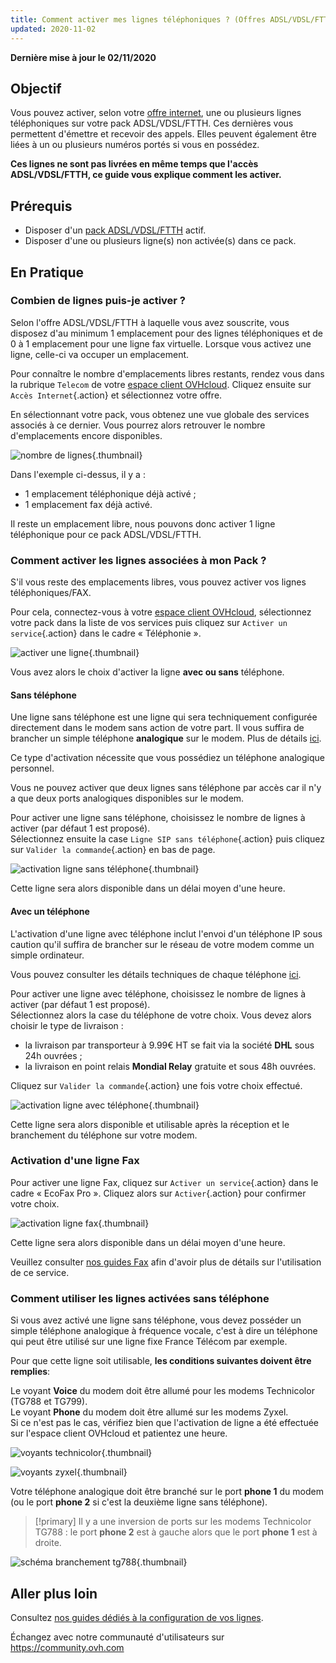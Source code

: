 ```yaml
---
title: Comment activer mes lignes téléphoniques ? (Offres ADSL/VDSL/FTTH)
updated: 2020-11-02
---
```


**Dernière mise à jour le 02/11/2020**

## Objectif

Vous pouvez activer, selon votre [offre internet](https://www.ovhtelecom.fr/offre-internet/), une ou plusieurs lignes téléphoniques sur votre pack ADSL/VDSL/FTTH. 
Ces dernières vous permettent d'émettre et recevoir des appels. Elles peuvent également être liées à un ou plusieurs numéros portés si vous en possédez.

**Ces lignes ne sont pas livrées en même temps que l'accès ADSL/VDSL/FTTH, ce guide vous explique comment les activer.**

## Prérequis

- Disposer d'un [pack ADSL/VDSL/FTTH](https://www.ovhtelecom.fr/offre-internet/) actif.
- Disposer d'une ou plusieurs ligne(s) non activée(s) dans ce pack.

## En Pratique

### Combien de lignes puis-je activer ?

Selon l'offre ADSL/VDSL/FTTH à laquelle vous avez souscrite, vous disposez d'au minimum 1 emplacement pour des lignes téléphoniques et de 0 à 1 emplacement pour une ligne fax virtuelle. 
Lorsque vous activez une ligne, celle-ci va occuper un emplacement.

Pour connaître le nombre d'emplacements libres restants, rendez vous dans la rubrique `Telecom` de votre [espace client OVHcloud](https://www.ovh.com/auth/?action=gotomanager&from=https://www.ovh.com/fr/&ovhSubsidiary=fr). Cliquez ensuite sur `Accès Internet`{.action} et sélectionnez votre offre.

En sélectionnant votre pack, vous obtenez une vue globale des services associés à ce dernier. Vous pourrez alors retrouver le nombre d'emplacements encore disponibles.

![nombre de lignes](images/Activation01-edit-2022.png){.thumbnail}

Dans l'exemple ci-dessus, il y a :

-   1 emplacement téléphonique déjà activé ;
-   1 emplacement fax déjà activé.

Il reste un emplacement libre, nous pouvons donc activer 1 ligne téléphonique pour ce pack ADSL/VDSL/FTTH.


### Comment activer les lignes associées à mon Pack ?

S'il vous reste des emplacements libres, vous pouvez activer vos lignes téléphoniques/FAX. 

Pour cela, connectez-vous à votre [espace client OVHcloud](https://www.ovh.com/auth/?action=gotomanager&from=https://www.ovh.com/fr/&ovhSubsidiary=fr), sélectionnez votre pack dans la liste de vos services puis cliquez sur `Activer un service`{.action} dans le cadre « Téléphonie ».

![activer une ligne](images/Activation02-edit.png){.thumbnail}

Vous avez alors le choix d'activer la ligne **avec ou sans** téléphone.

#### **Sans téléphone**

Une ligne sans téléphone est une ligne qui sera techniquement configurée directement dans le modem sans action de votre part. Il vous suffira de brancher un simple téléphone **analogique** sur le modem. Plus de détails [ici](./#comment-utiliser-les-lignes-activees-sans-telephone).

Ce type d'activation nécessite que vous possédiez un téléphone analogique personnel.

Vous ne pouvez activer que deux lignes sans téléphone par accès car il n'y a que deux ports analogiques disponibles sur le modem.

Pour activer une ligne sans téléphone, choisissez le nombre de lignes à activer (par défaut 1 est proposé).
<br>Sélectionnez ensuite la case `Ligne SIP sans téléphone`{.action} puis cliquez sur `Valider la commande`{.action} en bas de page.

![activation ligne sans téléphone ](images/Activation03-edit.png){.thumbnail}

Cette ligne sera alors disponible dans un délai moyen d'une heure.

#### **Avec un téléphone**

L'activation d'une ligne avec téléphone inclut l'envoi d'un téléphone IP sous caution qu'il suffira de brancher sur le réseau de votre modem comme un simple ordinateur.

Vous pouvez consulter les détails techniques de chaque téléphone [ici](http://www.ovhtelecom.fr/telephonie/comparatif-des-telephones.xml).

Pour activer une ligne avec téléphone, choisissez le nombre de lignes à activer (par défaut 1 est proposé).
<br>Sélectionnez alors la case du téléphone de votre choix. Vous devez alors choisir le type de livraison :

- la livraison par transporteur à 9.99€ HT se fait via la société **DHL** sous 24h ouvrées ;
- la livraison en point relais **Mondial Relay** gratuite et sous 48h ouvrées.

Cliquez sur `Valider la commande`{.action} une fois votre choix effectué.

![activation ligne avec téléphone](images/Activation04-edit.png){.thumbnail}

Cette ligne sera alors disponible et utilisable après la réception et le branchement du téléphone sur votre modem.

### Activation d'une ligne Fax

Pour activer une ligne Fax, cliquez sur `Activer un service`{.action} dans le cadre « EcoFax Pro ». Cliquez alors sur `Activer`{.action} pour confirmer votre choix.

![activation ligne fax](images/Activation05-edit.png){.thumbnail}

Cette ligne sera alors disponible dans un délai moyen d'une heure.

Veuillez consulter [nos guides Fax](/products/web-cloud-phone-and-fax-fax) afin d'avoir plus de détails sur l'utilisation de ce service.


### Comment utiliser les lignes activées sans téléphone

Si vous avez activé une ligne sans téléphone, vous devez posséder un simple téléphone analogique à fréquence vocale, c'est à dire un téléphone qui peut être utilisé sur une ligne fixe France Télécom par exemple.

Pour que cette ligne soit utilisable, **les conditions suivantes doivent être remplies**:

Le voyant **Voice** du modem doit être allumé pour les modems Technicolor (TG788 et TG799). 
<br>Le voyant **Phone** du modem doit être allumé sur les modems Zyxel.
<br>Si ce n'est pas le cas, vérifiez bien que l'activation de ligne a été effectuée sur l'espace client OVHcloud et patientez une heure.

![voyants technicolor](images/2015-03-18-143620_120x314_scrot.png){.thumbnail}

![voyants zyxel](images/Activation06-edit.png){.thumbnail}

Votre téléphone analogique doit être branché sur le port **phone 1** du modem (ou le port **phone 2** si c'est la deuxième ligne sans téléphone).

> [!primary]
> Il y a une inversion de ports sur les modems Technicolor TG788 : le port **phone 2** est à gauche alors que le port **phone 1** est à droite.
>

![schéma branchement tg788](images/untitled.jpg){.thumbnail}

## Aller plus loin

Consultez [nos guides dédiés à la configuration de vos lignes](/products/web-cloud-phone-and-fax-voip).

Échangez avec notre communauté d'utilisateurs sur <https://community.ovh.com>

